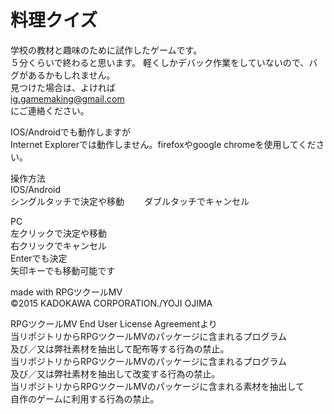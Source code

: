 # 料理クイズ
学校の教材と趣味のために試作したゲームです。  
５分くらいで終わると思います。
軽くしかデバック作業をしていないので、バグがあるかもしれません。  
見つけた場合は、よければ  
ig.gamemaking@gmail.com  
にご連絡ください。
 
IOS/Androidでも動作しますが  
Internet Explorerでは動作しません。firefoxやgoogle chromeを使用してください。

操作方法  
IOS/Android  
シングルタッチで決定や移動　　
ダブルタッチでキャンセル

PC  
左クリックで決定や移動  
右クリックでキャンセル  
Enterでも決定  
矢印キーでも移動可能です

made with RPGツクールMV  
©2015 KADOKAWA CORPORATION./YOJI OJIMA

RPGツクールMV End User License Agreementより  
当リポジトリからRPGツクールMVのパッケージに含まれるプログラム  
及び／又は弊社素材を抽出して配布等する行為の禁止。  
当リポジトリからRPGツクールMVのパッケージに含まれるプログラム  
及び／又は弊社素材を抽出して改変する行為の禁止。    
当リポジトリからRPGツクールMVのパッケージに含まれる素材を抽出して  
自作のゲームに利用する行為の禁止。 

